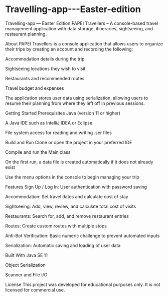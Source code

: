 # Travelling-app---Easter-edition
Travelling-app — Easter Edition
PAPEI Travellers – A console-based travel management application with data storage, itineraries, sightseeing, and restaurant planning.

About
PAPEI Travellers is a console application that allows users to organize their trips by creating an account and recording the following:

Accommodation details during the trip

Sightseeing locations they wish to visit

Restaurants and recommended routes

Travel budget and expenses

The application stores user data using serialization, allowing users to resume their planning from where they left off in previous sessions.

Getting Started
Prerequisites
Java (version 11 or higher)

A Java IDE such as IntelliJ IDEA or Eclipse

File system access for reading and writing .ser files

Build and Run
Clone or open the project in your preferred IDE

Compile and run the Main class

On the first run, a data file is created automatically if it does not already exist

Use the menu options in the console to begin managing your trip

Features
Sign Up / Log In: User authentication with password saving

Accommodation: Set travel dates and calculate cost of stay

Sightseeing: Add, view, review, and calculate total cost of visits

Restaurants: Search for, add, and remove restaurant entries

Routes: Create custom routes with multiple stops

Anti-Bot Verification: Basic numeric challenge to prevent automated inputs

Serialization: Automatic saving and loading of user data

Built With
Java SE 11

Object Serialization

Scanner and File I/O

License
This project was developed for educational purposes only. It is not licensed for commercial use.
